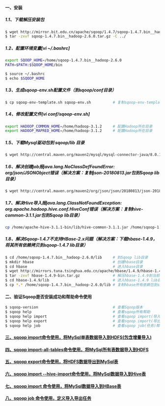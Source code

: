 #### 一、安装
##### 1.1、下载解压安装包
```bash
$ wget http://mirror.bit.edu.cn/apache/sqoop/1.4.7/sqoop-1.4.7.bin__hadoop-2.6.0.tar.gz    # 下载安装包
$ tar -zxvf sqoop-1.4.7.bin__hadoop-2.6.0.tar.gz -C ../                                    # 解压到上层目录
```

##### 1.2、配置环境变量[vi ~/.bashrc]
```bash
export SQOOP_HOME=/home/sqoop-1.4.7.bin__hadoop-2.6.0
PATH=$PATH:$SQOOP_HOME/bin                                                                  # linux以 : 号隔开，windows以 ; 号隔开

$ source ~/.bashrc                                                                          # （系统重读配置）在各个机器上执行使配置文件生效（实验：敲个beel然后按Tab键，如果补全了说明配置成功了）
$ echo $SQOOP_HOME                                                                          # 查看是否能获取到环境变量的值
```


##### 1.3、生成sqoop-env.sh配置文件（到sqoop/conf目录）
```bash
$ cp sqoop-env-template.sh sqoop-env.sh          # 复制sqoop-env-template.sh文件，生成新的sqoop-env.sh文件
```

##### 1.4、修改配置文件[vi conf/sqoop-env.sh]
```bash
export HADOOP_COMMON_HOME=/home/hadoop-3.1.2     # 配置Hadoop所在目录
export HADOOP_MAPRED_HOME=/home/hadoop-3.1.2     # 配置Hadoop所在目录
```

##### 1.5、下载Mysql驱动包到 sqoop/lib 目录
```bash
$ wget http://central.maven.org/maven2/mysql/mysql-connector-java/8.0.15/mysql-connector-java-8.0.15.jar
```

##### 1.6、解决创建job报java.lang.NoClassDefFoundError: org/json/JSONObject错误（解决方案：复制json-20180813.jar包到Sqoop lib目录）
```bash
$ wget http://central.maven.org/maven2/org/json/json/20180813/json-20180813.jar
```

##### 1.7、解决Hive导入报java.lang.ClassNotFoundException: org.apache.hadoop.hive.conf.HiveConf错误（解决方案：复制hive-common-3.1.1.jar包到Sqoop lib目录）
```bash
cp /home/apache-hive-3.1.1-bin/lib/hive-common-3.1.1.jar /home/sqoop-1.4.7.bin__hadoop-2.6.0/lib
```

##### 1.8、解决Sqoop-1.4.7不支持HBase-2.x问题（解决方案：下载hbase-1.4.9，将其所有依赖拷贝到sqoop-1.4.7 lib目录）
```bash
$ cd /home/sqoop-1.4.7.bin__hadoop-2.6.0/lib     # 到Sqoop lib目录
$ mkdir hbase                                    # 创建hbase目录
$ cd hbase                                       # 进入hbase目录
$ wget http://mirrors.tuna.tsinghua.edu.cn/apache/hbase/1.4.9/hbase-1.4.9-bin.tar.gz
$ tar -zxvf hbase-1.4.9-bin.tar.gz               # 解压hbase-1.4.9到当前目录
$ cd hbase-1.4.9/lib                             # 进入hbase-1.4.9 lib目录
$ cp *.* /home/sqoop-1.4.7.bin__hadoop-2.6.0/lib # 复制hbase所有依赖包到sqoop-1.4.7 lib目录（已存在的包就替换）
```

#### 二、验证Sqoop是否安装成功和帮助命令使用
```bash
$ sqoop-version                                  # 查看Sqoop版本
$ sqoop help                                     # 查看sqoop所有帮助
$ sqoop help import                              # 查看sqoop import(导入)帮助
$ sqoop help export                              # 查看sqoop import(导出)帮助
$ sqoop help job                                 # 查看sqoop job(任务)帮助
```
#### [三、sqoop import命令使用，将MySql单表数据导入到HDFS(包含增量导入)][2]
#### [四、sqoop import-all-tables命令使用，将MySql所有表数据导入到HDFS][3]
#### [五、sqoop export命令使用，将HDFS数据导出到MySql表][4]
#### [六、sqoop import --hive-import命令使用，将MySql数据导入到Hive表][5]
#### [七、sqoop import 命令使用，将MySql数据导入到HBase表][6]
#### [八、sqoop job 命令使用，定义导入导出任务][7]

[2]: https://github.com/firechiang/hadoop-test/tree/master/sqoop/docs/sqoop-import-use.md
[3]: https://github.com/firechiang/hadoop-test/tree/master/sqoop/docs/sqoop-import-all-tables-use.md
[4]: https://github.com/firechiang/hadoop-test/tree/master/sqoop/docs/sqoop-export-use.md
[5]: https://github.com/firechiang/hadoop-test/tree/master/sqoop/docs/hive-import-use.md
[6]: https://github.com/firechiang/hadoop-test/tree/master/sqoop/docs/hbase-import-use.md
[7]: https://github.com/firechiang/hadoop-test/tree/master/sqoop/docs/sqoop-job-use.md
